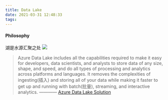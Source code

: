 ```yaml
---
title: Data Lake
date: 2021-03-31 12:48:33
tags:
---
```

#### Philosophy
湖是水源汇聚之处
![](https://pic1.zhimg.com/80/v2-43b18039e25cd2d231e76b6fd61292c0_720w.jpg)

> Azure Data Lake includes all the capabilities required to make it easy for developers, data scientists, and analysts to store data of any size, shape, and speed, and do all types of processing and analytics across platforms and languages. It removes the complexities of ingesting(插入) and storing all of your data while making it faster to get up and running with batch(批量), streaming, and interactive analytics.  ———— [Azure Data Lake Solution](https://azure.microsoft.com/en-us/solutions/data-lake/)
